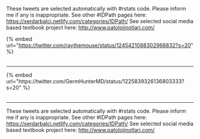 

These tweets are selected automatically with #rstats code. Please inform me if any is inappropriate.
See other #IDPath pages here: https://serdarbalci.netlify.com/categories/IDPath/ 
See selected social media based textbook project here: http://www.patolojinotlari.com/

{% embed url="https://twitter.com/raythemouse/status/1245421088302968832?s=20" %}<br>
<br>
<hr>
{% embed url="https://twitter.com/GermHunterMD/status/1225839326136803333?s=20" %}<br>
<br>
<hr>


These tweets are selected automatically with #rstats code. Please inform me if any is inappropriate.
See other #IDPath pages here: https://serdarbalci.netlify.com/categories/IDPath/ 
See selected social media based textbook project here: http://www.patolojinotlari.com/
